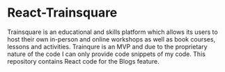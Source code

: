 # React-Trainsquare
Trainsquare is an educational and skills platform which allows its users to host their own in-person and online workshops as well as book courses, lessons and activities. Trainqure is an MVP and due to the proprietary nature of the code I can only provide code snippets of my code. This repository contains React code for the Blogs feature.
